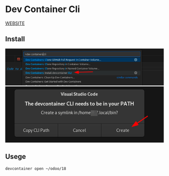 # Dev Container Cli

[WEBSITE](https://code.visualstudio.com/docs/devcontainers/devcontainer-cli)

## Install

![install from vscode](img/devcontainercli_install.png "Install")
![update path](img/devcontainercli_2_path.png "Path")

## Usege

```sh
devcontainer open ~/odoo/18
```
